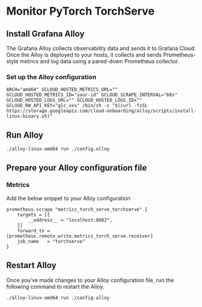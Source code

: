 #  Monitor PyTorch TorchServe 

## Install Grafana Alloy

The Grafana Alloy collects observability data and sends it to Grafana Cloud. Once the Alloy is deployed to your hosts, it collects and sends Prometheus-style metrics and log data using a pared-down Prometheus collector.

### Set up the Alloy configuration

```shell
ARCH="amd64" GCLOUD_HOSTED_METRICS_URL="" GCLOUD_HOSTED_METRICS_ID="your-id" GCLOUD_SCRAPE_INTERVAL="60s" GCLOUD_HOSTED_LOGS_URL="" GCLOUD_HOSTED_LOGS_ID="" GCLOUD_RW_API_KEY="glc_xxx" /bin/sh -c "$(curl -fsSL https://storage.googleapis.com/cloud-onboarding/alloy/scripts/install-linux-binary.sh)"
```

## Run Alloy

```shell
./alloy-linux-amd64 run ./config.alloy
```

## Prepare your Alloy configuration file

### Metrics

Add the below snippet to your Alloy configuration

```alloy
prometheus.scrape "metrics_torch_serve_torchserve" {
	targets = [{
		__address__ = "localhost:8082",
	}]
	forward_to = [prometheus.remote_write.metrics_torch_serve.receiver]
	job_name   = "torchserve"
}
```

## Restart Alloy

Once you’ve made changes to your Alloy configuration file, run the following command to restart the Alloy.

```shell
./alloy-linux-amd64 run ./config.alloy
```